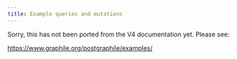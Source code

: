 ```yaml
---
title: Example queries and mutations
---
```


Sorry, this has not been ported from the V4 documentation yet. Please see:

https://www.graphile.org/postgraphile/examples/

<!-- TODO: port the example gallery -->
